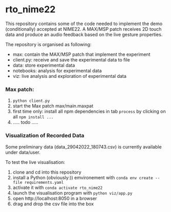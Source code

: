# rto_nime22

This repository contains some of the code needed to implement the demo (conditionally) accepted at NIME22.
A MAX/MSP patch receives 2D touch data and produce an audio feedback based on the live gesture properties.

The repository is organised as following:

- max: contain the MAX/MSP patch that implement the experiment
- client.py: receive and save the experimental data to file
- data: store experimental data
- notebooks: analysis for experimental data
- viz: live analysis and exploration of experimental data


### Max patch:

1. `python client.py`
1. start the Max patch max/main.maxpat
1. first time only: install all npm dependencies in tab `process` by clicking on all `npm install ...`
1. ..... todo .....

### Visualization of Recorded Data

Some preliminary data (data_29042022_180743.csv) is currently available under data/user.

To test the live visualisation:

1. clone and cd into this repository
1. install a Python (obviously:)) emvironement with `conda env create --file requirements.yaml`
1. activate it with `conda activate rto_nime22`
1. launch the visualisation program with `python viz/app.py`
1. open http://localhost:8050 in a browser
1. drag and drop the csv file into the box

